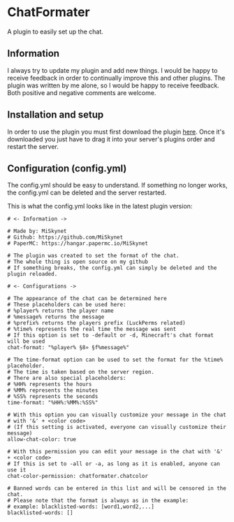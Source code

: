 # ChatFormater
A plugin to easily set up the chat. 

## Information
I always try to update my plugin and add new things. I would be happy to receive feedback in order to continually improve this 
and other plugins. The plugin was written by me alone, so I would be happy to receive feedback. Both positive and 
negative comments are welcome.

## Installation and setup
In order to use the plugin you must first download the plugin [here](https://hangar.papermc.io/MiSkynet/ChatFormater/versions). 
Once it's downloaded you just have to drag it into your server's plugins order and restart the server.

## Configuration (config.yml)
The config.yml should be easy to understand. If something no longer works, the config.yml can be deleted and the server restarted.

This is what the config.yml looks like in the latest plugin version:
``` 
# <- Information ->

# Made by: MiSkynet
# Github: https://github.com/MiSkynet
# PaperMC: https://hangar.papermc.io/MiSkynet

# The plugin was created to set the format of the chat.
# The whole thing is open source on my github
# If something breaks, the config.yml can simply be deleted and the plugin reloaded.

# <- Configurations ->

# The appearance of the chat can be determined here
# These placeholders can be used here:
# %player% returns the player name
# %message% returns the message
# %prefix% returns the players prefix (LuckPerms related)
# %time% represents the real time the message was sent
# If this option is set to -default or -d, Minecraft's chat format will be used
chat-format: "%player% §8» §f%message%"

# The time-format option can be used to set the format for the %time% placeholder.
# The time is taken based on the server region.
# There are also special placeholders:
# %HH% represents the hours
# %MM% represents the minutes
# %SS% represents the seconds
time-format: "%HH%:%MM%:%SS%"

# With this option you can visually customize your message in the chat 
# with '&' + <color code>
# (If this setting is activated, everyone can visually customize their message)
allow-chat-color: true

# With this permission you can edit your message in the chat with '&' + <color code>
# If this is set to -all or -a, as long as it is enabled, anyone can use it
chat-color-permission: chatformater.chatcolor

# Banned words can be entered in this list and will be censored in the chat.
# Please note that the format is always as in the example:
# example: blacklisted-words: [word1,word2,...]
blacklisted-words: []
```
